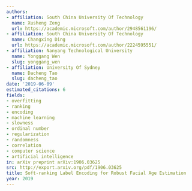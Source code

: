 ```yaml
---
authors:
- affiliation: South China University Of Technology
  name: Xusheng Zeng
  url: https://academic.microsoft.com/author/2948561196/
- affiliation: South China University Of Technology
  name: Changxing Ding
  url: https://academic.microsoft.com/author/2224595551/
- affiliation: Nanyang Technological University
  name: Yonggang Wen
  slug: yonggang_wen
- affiliation: University Of Sydney
  name: Dacheng Tao
  slug: dacheng_tao
date: '2019-06-09'
estimated_citations: 6
fields:
- overfitting
- ranking
- encoding
- machine learning
- slowness
- ordinal number
- regularization
- randomness
- correlation
- computer science
- artificial intelligence
in: arXiv preprint arXiv:1906.03625
src: http://export.arxiv.org/pdf/1906.03625
title: Soft-ranking Label Encoding for Robust Facial Age Estimation
year: 2019
---
```

